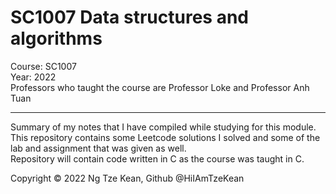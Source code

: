 # SC1007 Data structures and algorithms

Course: SC1007  
Year: 2022  
Professors who taught the course are Professor Loke and Professor Anh Tuan  

---

Summary of my notes that I have compiled while studying for this module. This repository contains some Leetcode solutions I solved and some of the lab and assignment that was given as well.  
Repository will contain code written in C as the course was taught in C.

Copyright © 2022 Ng Tze Kean, Github @HiIAmTzeKean
